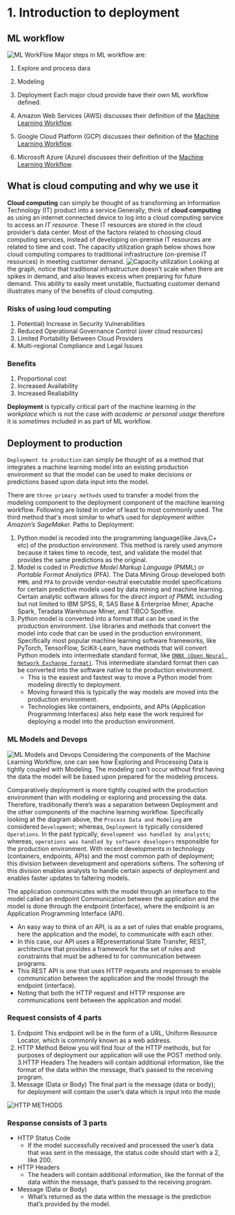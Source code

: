 # 1. Introduction to deployment

## ML workflow
![ML WorkFlow](img/ml_workflow.jpg)
Major steps in ML workflow are:
1. Explore and process dara
2. Modeling
3. Deployment
Each major cloud provide have their own ML workflow defined.
1. Amazon Web Services (AWS) discusses their definition of the [Machine Learning Workflow](https://docs.aws.amazon.com/sagemaker/latest/dg/how-it-works-mlconcepts.html).

2. Google Cloud Platform (GCP) discusses their definition of the [Machine Learning Workflow](https://cloud.google.com/ai-platform/docs/ml-solutions-overview).

3. Microsoft Azure (Azure) discusses their definition of the [Machine Learning Workflow](https://docs.microsoft.com/en-us/azure/machine-learning/overview-what-is-azure-ml).

## What is cloud computing and why we use it 

**Cloud computing** can simply be thought of as transforming an Information Technology (IT) product into a service.Generally, think of **cloud computing** as using an internet connected device to log into a cloud computing service to access an *IT resource*. These IT resources are stored in the cloud provider’s data center.
Most of the factors related to choosing cloud computing services, instead of developing on-premise IT resources are related to time and cost. The capacity utilization graph below shows how cloud computing compares to traditional infrastructure (on-premise IT resources) in meeting customer demand. 
![Capacity utilization](img/capacityutilizationcurve3.png)
Looking at the graph, notice that traditional infrastructure doesn't scale when there are spikes in demand, and also leaves excess when preparing for future demand. This ability to easily meet unstable, fluctuating customer demand illustrates many of the benefits of cloud computing.
### Risks of using loud computing

1. Potential) Increase in Security Vulnerabilities
2. Reduced Operational Governance Control (over cloud resources)
3. Limited Portability Between Cloud Providers
4. Multi-regional Compliance and Legal Issues

### Benefits
1. Proportional cost
2. Increased Availability
3. Increased Realiability

**Deployment** is typically critical part of the machine learning *in the workplace* which is not the case *with academic or personal usage* therefore it is *sometimes* included in as part of ML workflow.

## Deployment to production

`Deployment to production` can simply be thought of as a method that integrates a machine learning model into an existing production environment so that the model can be used to make decisions or predictions based upon data input into the model. 

There are `three primary methods` used to transfer a model from the modeling component to the deployment component of the machine learning workflow. Following are listed in order of least to most commonly used. The third method that's most similar to what’s used for *deployment within Amazon’s SageMaker.*
Paths to Deployment:
1. Python model is recoded into the programming language(like Java,C+ etc) of the production environment.
	This method is rarely used anymore because it takes time to recode, test, and validate the model that provides the same predictions as the original.
2. Model is coded in *Predictive Model Markup Language* (PMML) or *Portable Format Analytics* (PFA).
	The Data Mining Group developed both `PMML` and `PFA` to provide vendor-neutral executable model specifications for certain predictive models used by data mining and machine learning. Certain analytic software allows for the *direct import of PMML* including but not limited to IBM SPSS, R, SAS Base & Enterprise Miner, Apache Spark, Teradata Warehouse Miner, and TIBCO Spotfire.
3. Python model is converted into a format that can be used in the production environment.
	Use libraries and methods that convert the model into code that can be used in the production environment. Specifically most popular machine learning software frameworks, like PyTorch, TensorFlow, SciKit-Learn, have methods that will convert Python models into intermediate standard format, like [`ONNX (Open Neural Network Exchange format)`](https://onnx.ai/). This intermediate standard format then can be converted into the software native to the production environment. 
	- This is the easiest and fastest way to move a Python model from modeling directly to deployment.
    - Moving forward this is typically the way models are moved into the production environment.
    - Technologies like containers, endpoints, and APIs (Application Programming Interfaces) also help ease the work required for deploying a model into the production environment.

### ML Models and Devops
![ML Models and Devops](img/mlworkflow-devops-1.png)
Considering the components of the Machine Learning Workflow, one can see how Exploring and Processing Data is tightly coupled with Modeling. The modeling can’t occur without first having the data the model will be based upon prepared for the modeling process.

Comparatively deployment is more tightly coupled with the production environment than with modeling or exploring and processing the data. Therefore, traditionally there’s was a separation between Deployment and the other components of the machine learning workflow. Specifically looking at the diagram above, the `Process Data and Modeling` are considered `Development`; whereas, `Deployment` is typically considered `Operations`.
In the past typically, `development was handled by analysts`; whereas, `operations was handled by software developers` responsible for the production environment. With recent developments in technology (containers, endpoints, APIs) and the most common path of deployment; this division between development and operations softens. The softening of this division enables analysts to handle certain aspects of deployment and enables faster updates to faltering models. 

The application communicates with the model through an interface to the model called an endpoint
Communication between the application and the model is done through the endpoint (interface), where the endpoint is an Application Programming Interface (API).
- An easy way to think of an API, is as a set of rules that enable programs, here the application and the model, to communicate with each other.
- In this case, our API uses a REpresentational State Transfer, REST, architecture that provides a framework for the set of rules and constraints that must be adhered to for communication between programs.
- This REST API is one that uses HTTP requests and responses to enable communication between the application and the model through the endpoint (interface).
- Noting that both the HTTP request and HTTP response are communications sent between the application and model.
### Request consists of 4 parts
1. Endpoint
   This endpoint will be in the form of a URL, Uniform Resource Locator, which is commonly known as a web address.
2. HTTP Method
   Below you will find four of the HTTP methods, but for purposes of deployment our application will use the POST method only.
3.HTTP Headers
  The headers will contain additional information, like the format of the data within the message, that’s passed to the receiving program.
4. Message (Data or Body)
   The final part is the message (data or body); for deployment will contain the user’s data which is input into the mode

![HTTP METHODS](img/httpmethods.png)

### Response consists of 3 parts
- HTTP Status Code
  - If the model successfully received and processed the user’s data that was sent in the message, the status code should start with a 2, like 200.
- HTTP Headers
  - The headers will contain additional information, like the format of the data within the message, that’s passed to the receiving program.
- Message (Data or Body)
  - What’s returned as the data within the message is the prediction that’s provided by the model.






